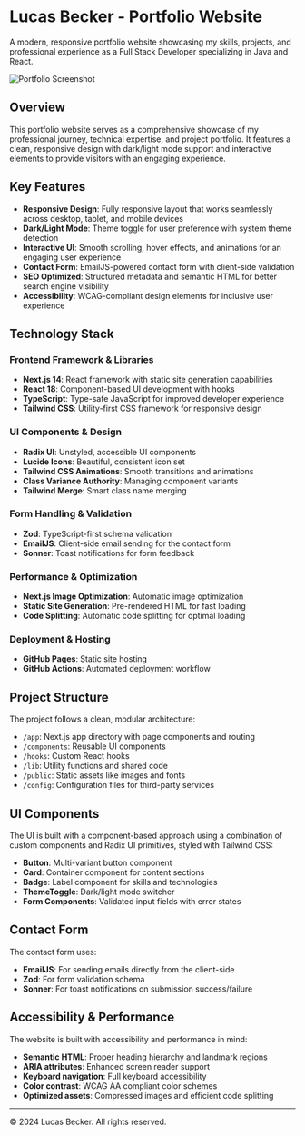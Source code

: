 # Lucas Becker - Portfolio Website

A modern, responsive portfolio website showcasing my skills, projects, and professional experience as a Full Stack Developer specializing in Java and React.

![Portfolio Screenshot](https://via.placeholder.com/800x400?text=Portfolio+Screenshot)

## Overview

This portfolio website serves as a comprehensive showcase of my professional journey, technical expertise, and project portfolio. It features a clean, responsive design with dark/light mode support and interactive elements to provide visitors with an engaging experience.

## Key Features

- **Responsive Design**: Fully responsive layout that works seamlessly across desktop, tablet, and mobile devices
- **Dark/Light Mode**: Theme toggle for user preference with system theme detection
- **Interactive UI**: Smooth scrolling, hover effects, and animations for an engaging user experience
- **Contact Form**: EmailJS-powered contact form with client-side validation
- **SEO Optimized**: Structured metadata and semantic HTML for better search engine visibility
- **Accessibility**: WCAG-compliant design elements for inclusive user experience

## Technology Stack

### Frontend Framework & Libraries

- **Next.js 14**: React framework with static site generation capabilities
- **React 18**: Component-based UI development with hooks
- **TypeScript**: Type-safe JavaScript for improved developer experience
- **Tailwind CSS**: Utility-first CSS framework for responsive design

### UI Components & Design

- **Radix UI**: Unstyled, accessible UI components
- **Lucide Icons**: Beautiful, consistent icon set
- **Tailwind CSS Animations**: Smooth transitions and animations
- **Class Variance Authority**: Managing component variants
- **Tailwind Merge**: Smart class name merging

### Form Handling & Validation

- **Zod**: TypeScript-first schema validation
- **EmailJS**: Client-side email sending for the contact form
- **Sonner**: Toast notifications for form feedback

### Performance & Optimization

- **Next.js Image Optimization**: Automatic image optimization
- **Static Site Generation**: Pre-rendered HTML for fast loading
- **Code Splitting**: Automatic code splitting for optimal loading

### Deployment & Hosting

- **GitHub Pages**: Static site hosting
- **GitHub Actions**: Automated deployment workflow

## Project Structure

The project follows a clean, modular architecture:

- `/app`: Next.js app directory with page components and routing
- `/components`: Reusable UI components
- `/hooks`: Custom React hooks
- `/lib`: Utility functions and shared code
- `/public`: Static assets like images and fonts
- `/config`: Configuration files for third-party services

## UI Components

The UI is built with a component-based approach using a combination of custom components and Radix UI primitives, styled with Tailwind CSS:

- **Button**: Multi-variant button component
- **Card**: Container component for content sections
- **Badge**: Label component for skills and technologies
- **ThemeToggle**: Dark/light mode switcher
- **Form Components**: Validated input fields with error states

## Contact Form

The contact form uses:

- **EmailJS**: For sending emails directly from the client-side
- **Zod**: For form validation schema
- **Sonner**: For toast notifications on submission success/failure

## Accessibility & Performance

The website is built with accessibility and performance in mind:

- **Semantic HTML**: Proper heading hierarchy and landmark regions
- **ARIA attributes**: Enhanced screen reader support
- **Keyboard navigation**: Full keyboard accessibility
- **Color contrast**: WCAG AA compliant color schemes
- **Optimized assets**: Compressed images and efficient code splitting

---

© 2024 Lucas Becker. All rights reserved.

